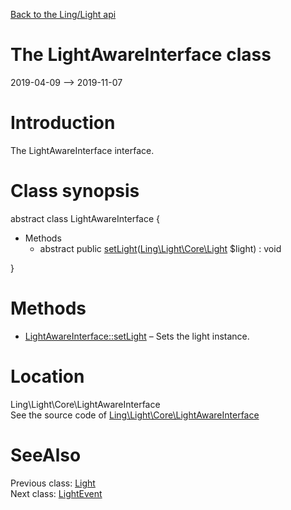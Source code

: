 [Back to the Ling/Light api](https://github.com/lingtalfi/Light/blob/master/doc/api/Ling/Light.md)



The LightAwareInterface class
================
2019-04-09 --> 2019-11-07






Introduction
============

The LightAwareInterface interface.



Class synopsis
==============


abstract class <span class="pl-k">LightAwareInterface</span>  {

- Methods
    - abstract public [setLight](https://github.com/lingtalfi/Light/blob/master/doc/api/Ling/Light/Core/LightAwareInterface/setLight.md)([Ling\Light\Core\Light](https://github.com/lingtalfi/Light/blob/master/doc/api/Ling/Light/Core/Light.md) $light) : void

}






Methods
==============

- [LightAwareInterface::setLight](https://github.com/lingtalfi/Light/blob/master/doc/api/Ling/Light/Core/LightAwareInterface/setLight.md) &ndash; Sets the light instance.





Location
=============
Ling\Light\Core\LightAwareInterface<br>
See the source code of [Ling\Light\Core\LightAwareInterface](https://github.com/lingtalfi/Light/blob/master/Core/LightAwareInterface.php)



SeeAlso
==============
Previous class: [Light](https://github.com/lingtalfi/Light/blob/master/doc/api/Ling/Light/Core/Light.md)<br>Next class: [LightEvent](https://github.com/lingtalfi/Light/blob/master/doc/api/Ling/Light/Events/LightEvent.md)<br>
